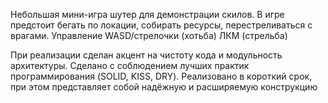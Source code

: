 Небольшая мини-игра шутер для демонстрации скилов. В игре предстоит бегать по локации, собирать ресурсы, перестреливаться с врагами. Управление WASD/стрелочки (хотьба) ЛКМ (стрельба)

При реализации сделан акцент на чистоту кода и модульность архитектуры. Сделано с соблюдением лучших практик программирования (SOLID, KISS, DRY). Реализовано в короткий срок, при этом представляет собой надёжную и расширяемую конструкцию
